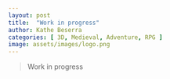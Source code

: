 ```yaml
---
layout: post
title:  "Work in progress"
author: Kathe Beserra
categories: [ 3D, Medieval, Adventure, RPG ]
image: assets/images/logo.png
---
```


> Work in progress
